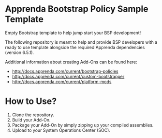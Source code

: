 # Apprenda Bootstrap Policy Sample Template
Empty Bootstrap template to help jump start your BSP development!

The following repository is meant to help and provide BSP developers with a ready to use template alongside the required Apprenda dependencies (version 6.5.1). 

Additional information about creating Add-Ons can be found here: 
* http://docs.apprenda.com/current/bootstrap-policies
* http://docs.apprenda.com/current/custom-bootstrapper
* http://docs.apprenda.com/current/platform-mods

# How to Use?
1. Clone the repository.
2. Build your Add-On.
3. Package your Add-On by simply zipping up your compiled assemblies. 
4. Upload to your System Operations Center (SOC).

